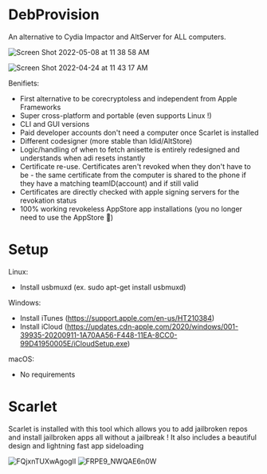 # DebProvision
An alternative to Cydia Impactor and AltServer for ALL computers.

![Screen Shot 2022-05-08 at 11 38 58 AM](https://user-images.githubusercontent.com/63203414/167322320-9c29da0a-7624-4e20-bc04-9b5849095a17.png)

![Screen Shot 2022-04-24 at 11 43 17 AM](https://user-images.githubusercontent.com/63203414/167322256-181e5891-44fe-421a-ad85-7987cdbc87bd.png)

Benifiets:
- First alternative to be corecryptoless and independent from Apple Frameworks
- Super cross-platform and portable (even supports Linux !)
- CLI and GUI versions
- Paid developer accounts don't need a computer once Scarlet is installed
- Different codesigner (more stable than ldid/AltStore)
- Logic/handling of when to fetch anisette is entirely redesigned and understands when adi resets instantly
- Certificate re-use. Certificates aren't revoked when they don't have to be - the same certificate from the computer is shared to the phone if they have a matching teamID(account) and if still valid
- Certificates are directly checked with apple signing servers for the revokation status
- 100% working revokeless AppStore app installations (you no longer need to use the AppStore 🕺)

# Setup
Linux:
- Install usbmuxd (ex. sudo apt-get install usbmuxd)

Windows:
- Install iTunes (https://support.apple.com/en-us/HT210384)
- Install iCloud (https://updates.cdn-apple.com/2020/windows/001-39935-20200911-1A70AA56-F448-11EA-8CC0-99D41950005E/iCloudSetup.exe)

macOS:
- No requirements

# Scarlet
Scarlet is installed with this tool which allows you to add jailbroken repos and install jailbroken apps all without a jailbreak !
It also includes a beautiful design and lightning fast app sideloading

![FQjxnTUXwAgogII](https://user-images.githubusercontent.com/63203414/167322439-13501308-1271-4bd7-9c9f-5c164ab357f9.jpeg)
![FRPE9_NWQAE6n0W](https://user-images.githubusercontent.com/63203414/167322449-fad7213d-65ff-47ab-997b-34accf508187.jpeg)
